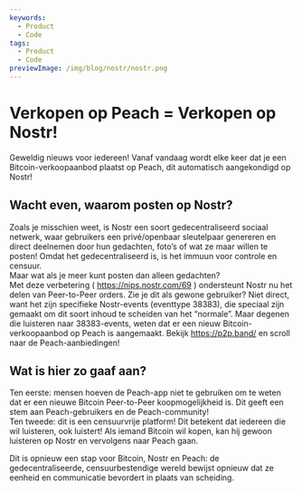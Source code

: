 ```yaml
---
keywords:
  - Product
  - Code
tags:
  - Product
  - Code
previewImage: /img/blog/nostr/nostr.png
---
```


# Verkopen op Peach = Verkopen op Nostr!

Geweldig nieuws voor iedereen! Vanaf vandaag wordt elke keer dat je een Bitcoin-verkoopaanbod plaatst op Peach, dit automatisch aangekondigd op Nostr!

## Wacht even, waarom posten op Nostr?

Zoals je misschien weet, is Nostr een soort gedecentraliseerd sociaal netwerk, waar gebruikers een privé/openbaar sleutelpaar genereren en direct deelnemen door hun gedachten, foto’s of wat ze maar willen te posten! Omdat het gedecentraliseerd is, is het immuun voor controle en censuur.  
Maar wat als je meer kunt posten dan alleen gedachten?  
Met deze verbetering ( https://nips.nostr.com/69 ) ondersteunt Nostr nu het delen van Peer-to-Peer orders. Zie je dit als gewone gebruiker? Niet direct, want het zijn specifieke Nostr-events (eventtype 38383), die speciaal zijn gemaakt om dit soort inhoud te scheiden van het “normale”. Maar degenen die luisteren naar 38383-events, weten dat er een nieuw Bitcoin-verkoopaanbod op Peach is aangemaakt. Bekijk https://p2p.band/ en scroll naar de Peach-aanbiedingen!

## Wat is hier zo gaaf aan?

Ten eerste: mensen hoeven de Peach-app niet te gebruiken om te weten dat er een nieuwe Bitcoin Peer-to-Peer koopmogelijkheid is. Dit geeft een stem aan Peach-gebruikers en de Peach-community!  
Ten tweede: dit is een censuurvrije platform! Dit betekent dat iedereen die wil luisteren, ook luistert! Als iemand Bitcoin wil kopen, kan hij gewoon luisteren op Nostr en vervolgens naar Peach gaan.

Dit is opnieuw een stap voor Bitcoin, Nostr en Peach: de gedecentraliseerde, censuurbestendige wereld bewijst opnieuw dat ze eenheid en communicatie bevordert in plaats van scheiding.

